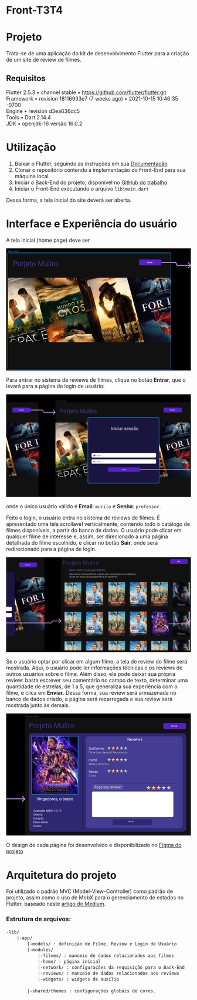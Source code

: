 # Front-T3T4

# Projeto

Trata-se de uma aplicação do kit de desenvolvimento Flutter para a criação de um site de review de filmes. 
## Requisitos

Flutter 2.5.3 • channel stable • https://github.com/flutter/flutter.git <br />
Framework • revision 18116933e7 (7 weeks ago) • 2021-10-15 10:46:35 -0700 <br />
Engine • revision d3ea636dc5 <br />
Tools • Dart 2.14.4 <br />
JDK • openjdk-16 versão 16.0.2


# Utilização

1. Baixar o Flutter, seguindo as instruções em sua [Documentação](https://docs.flutter.dev/get-started/install)
2. Clonar o repositório contendo a implementação do Front-End para sua máquina local
3. Iniciar o Back-End do projeto, disponível no [GitHub do trabalho](https://github.com/TrabalhosECM251/Back-T3T4)
4. Iniciar o Front-End executando o arquivo ```lib\main.dart```

Dessa forma, a tela inicial do site deverá ser aberta.

# Interface e Experiência do usuário

A tela inicial (home page) deve ser

![image](documentacao-imgs\home_page.png)

Para entrar no sistema de reviews de filmes, clique no botão **Entrar**, que o levará para a página de login de usuário:

![image](documentacao-imgs\tela_login.png)

onde o único usuário válido é **Email**: ``murilo`` e **Senha**: ``professor``.

Feito o login, o usuário entra no sistema de reviews de filmes. É apresentado uma tela scrollavel verticalmente, contendo todo o catálogo de filmes disponíveis, a partir do banco de dados. O usuário pode clicar em qualquer filme de interesse e, assim, ser direcionado a uma página detalhada do filme escolhido, e clicar no botão **Sair**, onde será redirecionado para a página de login. 

![image](documentacao-imgs\tela_filmes.png)

Se o usuário optar por clicar em algum filme, a tela de review do filme será mostrada. Aqui, o usuário pode ler informações técnicas e os reviews de outros usuários sobre o filme. Além disso, ele pode deixar sua própria review: basta escrever seu comentário no campo de texto, determinar uma quantidade de estrelas, de 1 a 5, que generaliza sua experiência com o filme, e clica em **Enviar**. Dessa forma, sua review será armazenada no banco de dados criado, a página será recarregada e sua review será mostrada junto às demais. 

![image](documentacao-imgs\review_filme.png)

O design de cada página foi desenvolvido e disponibilizado no [Figma do projeto](https://www.figma.com/file/luRWxk70HS7rUSxm6fGE8g/Porjeto-Muliru?node-id=0%3A286)

# Arquitetura do projeto

Foi utilizado o padrão MVC (Model-View-Controller) como padrão de projeto, assim como o uso de MobX para o gerenciamento de estados no Flutter, baseado neste [artigo do Medium](https://medium.com/flutter-comunidade-br/flutter-com-mobx-c0f4762fbd1a).

### Estrutura de arquivos:

    -lib/
        |-app/
            |-models/ : definição de Filme, Review e Login de Usuário
            |-modules/
                |-filmes/ : manueio de dados relacionados aos filmes
                |-home/ : página inicial
                |-network/ : configurações da requisição para o Back-End
                |-reviews/ : manueio de dados relacionados aos reviews
                |-widgets/ : widgets de auxílio

            |-shared/themes : configurações globais de cores.
        
